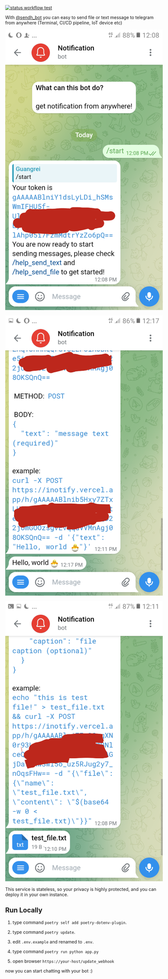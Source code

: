 [![status workflow test](https://github.com/cirebon-dev/notification_bot/actions/workflows/python-app.yml/badge.svg)](https://github.com/cirebon-dev/notification_bot/actions) 

With [@sendh_bot](https://t.me/sendh_bot) you can easy to send file or text message to telegram from anywhere (Terminal, CI/CD pipeline, IoT device etc)

![Screenshot 1](Screenshots/Screenshot_1.png)

![Screenshot 2](Screenshots/Screenshot_2.png)

![Screenshot 3](Screenshots/Screenshot_3.png)

This service is stateless, so your privacy is highly protected, and you can deploy it in your own instance.

## Run Locally

1. type command `poetry self add poetry-dotenv-plugin`.

2. type command `poetry update`.

3. edit `.env.example` and renamed to `.env`.

4. type command `poetry run python app.py`
 
5. open browser `https://your-host/update_webhook`

now you can start chatting with your bot :)
